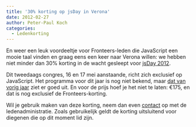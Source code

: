 ```yaml
---
title: '30% korting op jsDay in Verona'
date: 2012-02-27
author: Peter-Paul Koch
categories:
  - Ledenkorting
---
```


En weer een leuk voordeeltje voor Fronteers-leden die JavaScript een mooie taal vinden en graag eens een keer naar Verona willen: we hebben niet minder dan 30% korting in de wacht gesleept voor [jsDay 2012](http://2012.jsday.it/).

Dit tweedaags congres, 16 en 17 mei aanstaande, richt zich exclusief op JavaScript. Het programma voor dit jaar is nog niet bekend, maar [dat van vorig jaar](http://www.jsday.it/2011/schedule) ziet er goed uit. En voor de prijs hoef je het niet te laten: €175, en dat is nog exclusief de Fronteers-korting.

Wil je gebruik maken van deze korting, neem dan even [contact](/contact) op met de ledenadministratie. Zoals gebruikelijk geldt de korting uitsluitend voor diegenen die op dit moment lid zijn.
